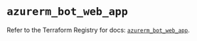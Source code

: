 # `azurerm_bot_web_app`

Refer to the Terraform Registry for docs: [`azurerm_bot_web_app`](https://registry.terraform.io/providers/hashicorp/azurerm/3.90.0/docs/resources/bot_web_app).
